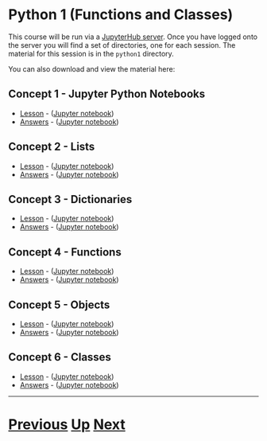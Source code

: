 # Python 1 (Functions and Classes)

This course will be run via a [JupyterHub server](../server.md). Once you have logged onto the server you
will find a set of directories, one for each session. The material
for this session is in the `python1` directory.

You can also download and view the material here:

## Concept 1 - Jupyter Python Notebooks

* [Lesson](01_jupyter.html) - ([Jupyter notebook](01_jupyter.ipynb))
* [Answers](answers_01_jupyter.html) - ([Jupyter notebook](answers_01_jupyter.ipynb))

## Concept 2 - Lists

* [Lesson](02_lists.html) - ([Jupyter notebook](02_lists.ipynb))
* [Answers](answers_02_lists.html) - ([Jupyter notebook](answers_02_lists.ipynb))

## Concept 3 - Dictionaries                  

* [Lesson](03_dictionaries.html) - ([Jupyter notebook](03_dictionaries.ipynb))
* [Answers](answers_03_dictionaries.html) - ([Jupyter notebook](answers_03_dictionaries.ipynb))

## Concept 4 - Functions 

* [Lesson](04_functions.html) - ([Jupyter notebook](04_functions.ipynb))
* [Answers](answers_04_functions.html) - ([Jupyter notebook](answers_04_functions.ipynb))

## Concept 5 - Objects

* [Lesson](05_objects.html) - ([Jupyter notebook](05_objects.ipynb))
* [Answers](answers_05_objects.html) - ([Jupyter notebook](answers_05_objects.ipynb))

## Concept 6 - Classes

* [Lesson](06_classes.html) - ([Jupyter notebook](06_classes.ipynb))
* [Answers](answers_06_classes.html) - ([Jupyter notebook](answers_06_classes.ipynb))

***

# [Previous](../README.md) [Up](../README.md) [Next](../git/README.md) 
